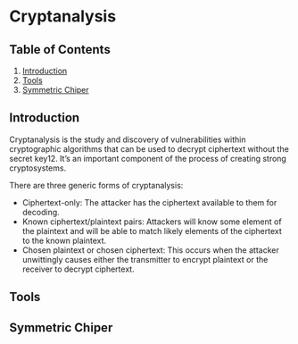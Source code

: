 # Cryptanalysis

## Table of Contents
1. [Introduction](#Introduction)
2. [Tools](#Tools)
3.  [Symmetric Chiper](#SymmetricChiper)


## Introduction

Cryptanalysis is the study and discovery of vulnerabilities within cryptographic algorithms that can be used to decrypt ciphertext without the secret key12. It’s an important component of the process of creating strong cryptosystems.

There are three generic forms of cryptanalysis:
- Ciphertext-only: The attacker has the ciphertext available to them for decoding.
- Known ciphertext/plaintext pairs: Attackers will know some element of the plaintext and will be able to match likely elements of the ciphertext to the known plaintext.
- Chosen plaintext or chosen ciphertext: This occurs when the attacker unwittingly causes either the transmitter to encrypt plaintext or the receiver to decrypt ciphertext.


## Tools


## Symmetric Chiper

